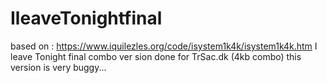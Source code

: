 # IleaveTonightfinal
based on : https://www.iquilezles.org/code/isystem1k4k/isystem1k4k.htm
I leave Tonight final combo ver
sion done for TrSac.dk (4kb combo) 
this version is very buggy...  
